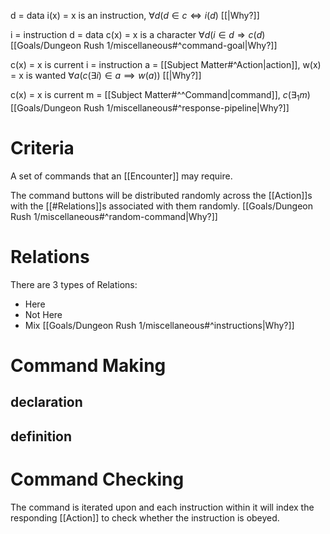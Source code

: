 d = data
i(x) = x is an instruction,
$\forall d(d\in c\Longleftrightarrow i(d)$ [[|Why?]]

i = instruction
d = data
c(x) = x is a character
$\forall d(i\in d\Longrightarrow c(d)$ [[Goals/Dungeon Rush 1/miscellaneous#^command-goal|Why?]]

c(x) = x is current
i = instruction
a = [[Subject Matter#^Action|action]],
w(x) = x is wanted
$\forall a(c(\exists i) \in a\implies w(a))$ [[|Why?]]

c(x) = x is current
m = [[Subject Matter#^^Command|command]],
$c(\exists_{1}m)$ [[Goals/Dungeon Rush 1/miscellaneous#^response-pipeline|Why?]]
# Criteria
A set of commands that an [[Encounter]] may require.

The command buttons will be distributed randomly across the [[Action]]s with the [[#Relations]]s associated with them randomly. [[Goals/Dungeon Rush 1/miscellaneous#^random-command|Why?]]

# Relations
There are 3 types of Relations:
- Here
- Not Here
- Mix
[[Goals/Dungeon Rush 1/miscellaneous#^instructions|Why?]]
# Command Making
## declaration

## definition
# Command Checking 
The command is iterated upon and each instruction within it will index the responding [[Action]] to check whether the instruction is obeyed. 

